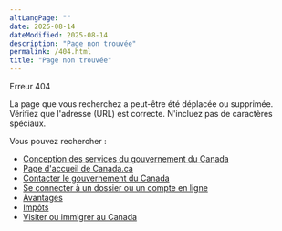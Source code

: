 ```yaml
---
altLangPage: ""
date: 2025-08-14
dateModified: 2025-08-14
description: "Page non trouvée"
permalink: /404.html
title: "Page non trouvée"
---
```

<p class="label label-danger">Erreur 404</p>
<p>La page que vous recherchez a peut-être été déplacée ou supprimée. Vérifiez que l'adresse (URL) est correcte. N'incluez pas de caractères spéciaux.</p>
<p>Vous pouvez rechercher&nbsp;:</p>
<ul>
  <li><a href="https://design.canada.ca/">Conception des services du gouvernement du Canada</a></li>
  <li><a href="https://www.canada.ca/en">Page d'accueil de Canada.ca</a></li>
  <li><a href="https://www.canada.ca/en">Contacter le gouvernement du Canada</a></li>
  <li><a href="https://www.canada.ca/en">Se connecter à un dossier ou un compte en ligne</a></li>
  <li><a href="https://www.canada.ca/en">Avantages</a></li>
  <li><a href="https://www.canada.ca/en">Impôts</a></li>
  <li><a href="https://www.canada.ca/en">Visiter ou immigrer au Canada</a></li>
</ul>
